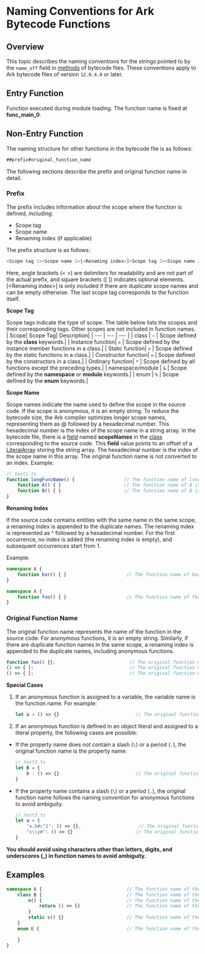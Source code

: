 # Naming Conventions for Ark Bytecode Functions

<!--Kit: ArkTS-->
<!--Subsystem: ArkCompiler-->
<!--Owner: @huyunhui1; @oh-rgx1; @zmw1-->
<!--Designer: @ctw-ian; @hufeng20-->
<!--Tester: @kirl75; @zsw_zhushiwei-->
<!--Adviser: @foryourself-->

## Overview
This topic describes the naming conventions for the strings pointed to by the `name_off` field in [methods](arkts-bytecode-file-format.md#method) of bytecode files. These conventions apply to Ark bytecode files of version `12.0.4.0` or later.
## Entry Function
Function executed during module loading. The function name is fixed at **func_main_0**.
## Non-Entry Function
The naming structure for other functions in the bytecode file is as follows:
```ts
##prefix#original_function_name
```
The following sections describe the prefix and original function name in detail.
### Prefix
The prefix includes information about the scope where the function is defined, including:
* Scope tag
* Scope name
* Renaming index (if applicable)

The prefix structure is as follows:
```ts
<Scope tag 1><Scope name 1>[<Renaming index>]<Scope tag 2><Scope name 2><[Renaming index]>...<Scope tag n><Scope name n>[<Renaming index >]<Scope tag n+1>
```
Here, angle brackets (< >) are delimiters for readability and are not part of the actual prefix, and square brackets ([ ]) indicates optional elements. [\<Renaming index>] is only included if there are duplicate scope names and can be empty otherwise. The last scope tag corresponds to the function itself.
 
**Scope Tag**
 
Scope tags indicate the type of scope. The table below lists the scopes and their corresponding tags. Other scopes are not included in function names.
| Scope| Scope Tag| Description|
| --- | --- | --- |
| class | `~` | Scope defined by the **class** keywords.|
| Instance function| `>` | Scope defined by the instance member functions in a class.|
| Static function| `<` | Scope defined by the static functions in a class.|
| Constructor function| `=` | Scope defined by the constructors in a class.|
| Ordinary function| `*` | Scope defined by all functions except the preceding types.|
| namespace/module | `&` | Scope defined by the **namespace** or **module** keywords.|
| enum | `%` | Scope defined by the **enum** keywords.|
 
**Scope Name**
 
Scope names indicate the name used to define the scope in the source code. If the scope is anonymous, it is an empty string. To reduce the bytecode size, the Ark compiler optimizes longer scope names, representing them as @ followed by a hexadecimal number. This hexadecimal number is the index of the scope name in a string array. In the bytecode file, there is a [field](arkts-bytecode-file-format.md#field) named **scopeNames** in the [class](arkts-bytecode-file-format.md#class) corresponding to the source code. This **field** value points to an offset of a [LiteralArray](arkts-bytecode-file-format.md#literalarray) storing the string array. The hexadecimal number is the index of the scope name in this array. The original function name is not converted to an index.
Example:
```ts
// test1.ts
function longFuncName() {                  // The function name of longFuncName is "#*#longFuncName", where "longFuncName" is the original function name and will not be converted to an index.
    function A() { }                       // The function name of A is "#*@0*#A", where "@0" indicates the string whose index is 0 in the corresponding LiteralArray. In this case, the string is "longFuncName", which means that the original name of this function is "#*longFuncName*#A".
    function B() { }                       // The function name of B is "#*@0*#B".
}  
```
 
**Renaming Index**
 
If the source code contains entities with the same name in the same scope, a renaming index is appended to the duplicate names. The renaming index is represented as ^ followed by a hexadecimal number. For the first occurrence, no index is added (the renaming index is empty), and subsequent occurrences start from 1.

Example:
```ts
namespace A {
    function bar() { }                      // The function name of bar is "#&A*#bar".
}

namespace A {
    function foo() { }                      // The function name of foo is "#&A^1*#foo", where "^1" indicates the renaming index.
}
```
### Original Function Name
The original function name represents the name of the function in the source code. For anonymous functions, it is an empty string. Similarly, if there are duplicate function names in the same scope, a renaming index is appended to the duplicate names, including anonymous functions.

```ts
function foo() {};                           // The original function name is "foo".
() => { };                                   // The original function name is "".
() => { };                                   // The original function name is "^1".
```

 
**Special Cases**
 
1. If an anonymous function is assigned to a variable, the variable name is the function name. For example:
    ```ts
    let a = () => {}                            // The original function name is "a".
    ```
2. If an anonymous function is defined in an object literal and assigned to a literal property, the following cases are possible:
* If the property name does not contain a slash (`\`) or a period (`.`), the original function name is the property name.
    ```ts
    // test2.ts
    let B = {
        b : () => {}                            // The original function name is "b".
    }
    ```
* If the property name contains a slash (`\`) or a period (`.`), the original function name follows the naming convention for anonymous functions to avoid ambiguity.
    ```ts
    // test3.ts
    let a = {
        "a.b#c^2": () => {},                     // The original function name is "".
        "x\\y#": () => {}                       // The original function name is "^1".
    }
    ```

**You should avoid using characters other than letters, digits, and underscores (_) in function names to avoid ambiguity.**
## Examples
```ts
namespace A {                               // The function name of the namespace in bytecode is "#&#A".
    class B {                               // The function name of the constructor in bytecode is "#&A~B=#B".
        m() {                               // The function name of the function m in bytecode is "#&A~B>#m".
            return () => {}                 // The function name of the anonymous function in bytecode is "#&A~B>m*#".
        }
        static s() {}                       // The function name of the static function s in bytecode is "#&A~B<#s".
    }
    enum E {                                // The function name of the enum in bytecode is "#&A %#E".

    }
}
```
